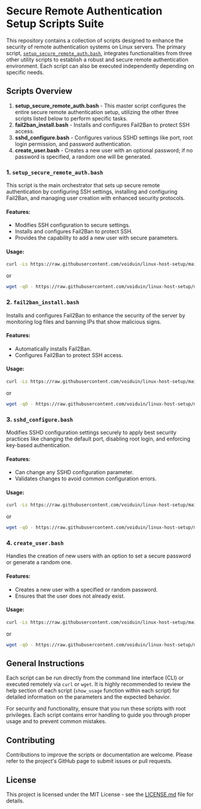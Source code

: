 # Secure Remote Authentication Setup Scripts Suite
This repository contains a collection of scripts designed to enhance the security of remote authentication systems on Linux servers. The primary script, [`setup_secure_remote_auth.bash`](setup_secure_remote_auth.bash), integrates functionalities from three other utility scripts to establish a robust and secure remote authentication environment. Each script can also be executed independently depending on specific needs.

## Scripts Overview

1. **setup_secure_remote_auth.bash** - This master script configures the entire secure remote authentication setup, utilizing the other three scripts listed below to perform specific tasks.
2. **fail2ban_install.bash** - Installs and configures Fail2Ban to protect SSH access.
3. **sshd_configure.bash** - Configures various SSHD settings like port, root login permission, and password authentication.
4. **create_user.bash** - Creates a new user with an optional password; if no password is specified, a random one will be generated.

### 1. `setup_secure_remote_auth.bash`

This script is the main orchestrator that sets up secure remote authentication by configuring SSH settings, installing and configuring Fail2Ban, and managing user creation with enhanced security protocols.

#### Features:
- Modifies SSH configuration to secure settings.
- Installs and configures Fail2Ban to protect SSH.
- Provides the capability to add a new user with secure parameters.

#### Usage:
```bash
curl -Ls https://raw.githubusercontent.com/voiduin/linux-host-setup/main/setup_secure_remote_auth.bash | sudo bash -s [new_username] [new_sshd_port]
```
or
```bash
wget -qO - https://raw.githubusercontent.com/voiduin/linux-host-setup/main/setup_secure_remote_auth.bash | sudo bash -s [new_username] [new_sshd_port]
```

### 2. `fail2ban_install.bash`

Installs and configures Fail2Ban to enhance the security of the server by monitoring log files and banning IPs that show malicious signs.

#### Features:
- Automatically installs Fail2Ban.
- Configures Fail2Ban to protect SSH access.

#### Usage:
```bash
curl -Ls https://raw.githubusercontent.com/voiduin/linux-host-setup/main/fail2ban_install.bash | sudo bash -s
```
or
```bash
wget -qO - https://raw.githubusercontent.com/voiduin/linux-host-setup/main/fail2ban_install.bash | sudo bash -s
```

### 3. `sshd_configure.bash`

Modifies SSHD configuration settings securely to apply best security practices like changing the default port, disabling root login, and enforcing key-based authentication.

#### Features:
- Can change any SSHD configuration parameter.
- Validates changes to avoid common configuration errors.

#### Usage:
```bash
curl -Ls https://raw.githubusercontent.com/voiduin/linux-host-setup/main/sshd_configure.bash | sudo bash -s [setting_name] [value]
```
or
```bash
wget -qO - https://raw.githubusercontent.com/voiduin/linux-host-setup/main/sshd_configure.bash | sudo bash -s [setting_name] [value]
```

### 4. `create_user.bash`

Handles the creation of new users with an option to set a secure password or generate a random one.

#### Features:
- Creates a new user with a specified or random password.
- Ensures that the user does not already exist.

#### Usage:
```bash
curl -Ls https://raw.githubusercontent.com/voiduin/linux-host-setup/main/create_user.bash | sudo bash -s username [password]
```
or
```bash
wget -qO - https://raw.githubusercontent.com/voiduin/linux-host-setup/main/create_user.bash | sudo bash -s username [password]
```

## General Instructions

Each script can be run directly from the command line interface (CLI) or executed remotely via `curl` or `wget`. It is highly recommended to review the help section of each script (`show_usage` function within each script) for detailed information on the parameters and the expected behavior.

For security and functionality, ensure that you run these scripts with root privileges. Each script contains error handling to guide you through proper usage and to prevent common mistakes.

## Contributing

Contributions to improve the scripts or documentation are welcome. Please refer to the project's GitHub page to submit issues or pull requests.

## License

This project is licensed under the MIT License - see the [LICENSE.md](LICENSE.md) file for details.
